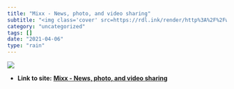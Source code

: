 ```yaml
---
title: "Mixx - News, photo, and video sharing"
subtitle: "<img class='cover' src=https://rdl.ink/render/http%3A%2F%2Fwww.mixx.com>"
category: "uncategorized"
tags: []
date: "2021-04-06"
type: "rain"
---
```

<img class="cover" src=https://rdl.ink/render/http%3A%2F%2Fwww.mixx.com>


* **Link to site:** **[Mixx - News, photo, and video sharing](http://www.mixx.com)**